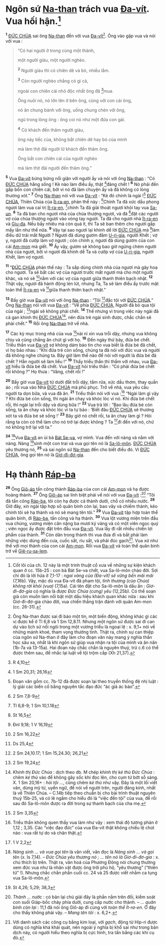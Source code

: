 # Ngôn sứ [Na-than]() trách vua [Đa-vít](). Vua hối hận.[^1-b7e1f199-f12d-405b-98ab-193f73a5e15a]
<sup><b>1</b></sup> [ĐỨC CHÚA]() sai ông [Na-than]() đến với vua [Đa-vít]()[^2-b7e1f199-f12d-405b-98ab-193f73a5e15a]. Ông vào gặp vua và nói với vua :

> “Có hai người ở trong cùng một thành,
>
> một người giàu, một người nghèo.
>
> <sup><b>2</b></sup> Người giàu thì có chiên dê và bò, nhiều lắm.
>
> <sup><b>3</b></sup> Còn người nghèo chẳng có gì cả,
>
> ngoài con chiên cái nhỏ độc nhất ông đã [^1@-b7e1f199-f12d-405b-98ab-193f73a5e15a]mua.
>
> Ông nuôi nó, nó lớn lên ở bên ông, cùng với con cái ông,
>
> nó ăn chung bánh với ông, uống chung chén với ông,
>
> ngủ trong lòng ông : ông coi nó như một đứa con gái.
>
> <sup><b>4</b></sup> Có khách đến thăm người giàu,
>
> ông này tiếc của, không bắt chiên dê hay bò của mình
>
> mà làm thịt đãi người lữ khách đến thăm ông.
>
> Ông bắt con chiên cái của người nghèo
>
> mà làm thịt đãi người đến thăm ông.”

<sup><b>5</b></sup> Vua [Đa-vít]() bừng bừng nổi giận với người ấy và nói với ông [Na-than]() : “Có [ĐỨC CHÚA]() hằng sống ! Kẻ nào làm điều ấy, thật [^2@-b7e1f199-f12d-405b-98ab-193f73a5e15a]đáng chết ! <sup><b>6</b></sup> Nó phải đền gấp bốn con chiên cái, bởi vì nó đã làm chuyện ấy và đã không có lòng thương xót.” <sup><b>7</b></sup> Ông [Na-than]() nói với vua [Đa-vít]() : “Kẻ đó chính là ngài ![^3-b7e1f199-f12d-405b-98ab-193f73a5e15a] [ĐỨC CHÚA](), Thiên Chúa của [Ít-ra-en](), phán thế này : [^3@-b7e1f199-f12d-405b-98ab-193f73a5e15a]Chính Ta đã xức dầu phong ngươi làm vua cai trị [Ít-ra-en](), [^4@-b7e1f199-f12d-405b-98ab-193f73a5e15a]chính Ta đã giải thoát ngươi khỏi tay vua [Sa-un](). <sup><b>8</b></sup> Ta đã ban cho ngươi nhà của chúa thượng ngươi, và đã [^5@-b7e1f199-f12d-405b-98ab-193f73a5e15a]đặt các người vợ của chúa thượng ngươi vào vòng tay ngươi. Ta đã cho ngươi nhà [Ít-ra-en]() và [Giu-đa](). Nếu bấy nhiêu mà còn quá ít, thì Ta sẽ ban thêm cho ngươi gấp mấy lần như thế nữa. <sup><b>9</b></sup> Vậy tại sao ngươi lại khinh dể lời [ĐỨC CHÚA]() mà [^6@-b7e1f199-f12d-405b-98ab-193f73a5e15a]làm điều dữ trái mắt Người ? Ngươi đã dùng gươm đâm [U-ri-gia](), người Khết ; vợ y, ngươi đã cướp làm vợ ngươi ; còn chính y, ngươi đã dùng gươm của con cái [Am-mon]() mà giết. <sup><b>10</b></sup> Ấy vậy, gươm sẽ không bao giờ ngừng chém người nhà của ngươi, bởi vì ngươi đã khinh dể Ta và cướp vợ của [U-ri-gia](), người Khết, làm vợ ngươi.

<sup><b>11</b></sup> “[ĐỨC CHÚA]() phán thế này : Ta sắp dùng chính nhà của ngươi mà gây hoạ cho ngươi. Ta sẽ bắt các vợ của ngươi trước mắt ngươi mà cho một người khác, và nó sẽ [^7@-b7e1f199-f12d-405b-98ab-193f73a5e15a]nằm với các vợ của ngươi giữa thanh thiên bạch nhật. <sup><b>12</b></sup> Thật vậy, ngươi đã hành động lén lút, nhưng Ta, Ta sẽ làm điều ấy trước mặt toàn thể [Ít-ra-en]() và [^8@-b7e1f199-f12d-405b-98ab-193f73a5e15a]giữa thanh thiên bạch nhật.”

<sup><b>13</b></sup> Bấy giờ vua [Đa-vít]() nói với ông [Na-than]() : “Tôi [^9@-b7e1f199-f12d-405b-98ab-193f73a5e15a]đắc tội với [ĐỨC CHÚA]().” Ông [Na-than]() nói với vua [Đa-vít]() : “Về phía [ĐỨC CHÚA](), Người đã bỏ qua tội của ngài ; [^10@-b7e1f199-f12d-405b-98ab-193f73a5e15a]ngài sẽ không phải chết. <sup><b>14</b></sup> Thế nhưng vì trong việc này ngài đã cả gan khinh thị [ĐỨC CHÚA]()[^4-b7e1f199-f12d-405b-98ab-193f73a5e15a], nên đứa trẻ ngài sinh được, chắc chắn sẽ phải chết.” <sup><b>15</b></sup> Rồi ông [Na-than]() trở về nhà.

<sup><b>17</b></sup> Các kỳ mục trong nhà của vua [^12@-b7e1f199-f12d-405b-98ab-193f73a5e15a]nài nỉ xin vua trỗi dậy, nhưng vua không chịu và cũng chẳng ăn chút gì với họ. <sup><b>18</b></sup> Đến ngày thứ bảy, đứa bé chết. Triều thần vua [Đa-vít]() sợ không dám báo tin cho vua biết là đứa bé đã chết, vì họ bảo nhau : “Khi đứa trẻ còn sống, chúng ta đã nói với đức vua và người đã không nghe chúng ta. Bây giờ làm thế nào để nói với người là đứa bé đã chết ? Hẳn người sẽ làm liều !” <sup><b>19</b></sup> Thấy triều thần thì thầm với nhau, vua [Đa-vít]() hiểu là đứa bé đã chết. Vua [Đa-vít]() hỏi triều thần : “Có phải đứa bé chết rồi không ?” Họ thưa : “Vâng, chết rồi !”

<sup><b>20</b></sup> Bấy giờ vua [Đa-vít]() từ dưới đất trỗi dậy, tắm rửa, xức dầu thơm, thay quần áo ; rồi vua vào Nhà [ĐỨC CHÚA]() mà phủ phục. Trở về nhà, vua yêu cầu người ta dọn bữa, và vua đã ăn. <sup><b>21</b></sup> Triều thần nói với vua :[^5-b7e1f199-f12d-405b-98ab-193f73a5e15a] “Ngài làm gì vậy ? Khi đứa bé còn sống, thì ngài ăn chay và khóc lóc vì nó. Khi đứa bé chết rồi, thì ngài lại trỗi dậy và dùng bữa !” <sup><b>22</b></sup> Vua trả lời : “Bao lâu đứa bé còn sống, ta ăn chay và khóc lóc vì ta tự bảo : ‘Biết đâu [ĐỨC CHÚA]() sẽ thương xót ta và đứa bé sẽ sống !’ <sup><b>23</b></sup> Bây giờ nó chết rồi, ta ăn chay làm gì ? Hỏi rằng ta còn có thể làm cho nó trở lại được không ? Ta [^13@-b7e1f199-f12d-405b-98ab-193f73a5e15a]đi đến với nó, chứ nó không trở lại với ta.”

<sup><b>24</b></sup> [^6-b7e1f199-f12d-405b-98ab-193f73a5e15a]Vua [Đa-vít]() an ủi bà [Bát Se-va](), vợ mình. Vua đến với nàng và nằm với nàng. Nàng [^14@-b7e1f199-f12d-405b-98ab-193f73a5e15a]sinh một con trai và vua gọi tên nó là [Sa-lô-môn](). [ĐỨC CHÚA]() yêu thương nó, <sup><b>25</b></sup> và sai ngôn sứ [Na-than]() đến cho biết điều đó. Vì [ĐỨC CHÚA](), ông gọi tên nó là [Giơ-đi-đơ-gia]().

# Hạ thành [Ráp-ba]()
<sup><b>26</b></sup> Ông [Giô-áp]() tấn công thành [Ráp-ba]() của con cái [Am-mon]() và hạ được hoàng thành. <sup><b>27</b></sup> Ông [Giô-áp]() sai lính biệt phái về nói với vua [Đa-vít]() :[^7-b7e1f199-f12d-405b-98ab-193f73a5e15a] “Tôi đã tấn công [Ráp-ba](), tôi còn hạ được cả thành dưới, chỗ có nhiều nước. <sup><b>28</b></sup> Giờ đây, xin ngài tập hợp số quân binh còn lại, bao vây và chiếm thành, kẻo chính tôi sẽ hạ thành và nó sẽ mang tên tôi.” <sup><b>29</b></sup> Vua [Đa-vít]() tập hợp toàn thể quân binh, đi [Ráp-ba](), tấn công và hạ thành. <sup><b>30</b></sup> Vua lột vương miện trên đầu vua chúng, vương miện cân nặng ba mươi ký vàng và có một viên ngọc quý ; viên ngọc ấy được đặt trên đầu vua [Đa-vít](). Vua lấy đi rất nhiều chiến lợi phẩm của thành. <sup><b>31</b></sup> Còn dân trong thành thì vua đưa đi và bắt phải làm những việc dùng đến cưa, cuốc sắt, rìu sắt, và phải đúc gạch[^8-b7e1f199-f12d-405b-98ab-193f73a5e15a]. Vua xử như thế với mọi thành của con cái [Am-mon](). Rồi vua [Đa-vít]() và toàn thể quân binh trở về [Giê-ru-sa-lem]().

[^1-b7e1f199-f12d-405b-98ab-193f73a5e15a]: Cốt lõi của ch. 12 này là một trình thuật cổ xưa về những sự kiện khách quan ở cc. 15b-25 : con bà Bát Se-va chết, vua Sa-lô-môn chào đời. Sợi chỉ đỏ là lời hứa ở 7,1-17 : *ngai vàng của (Đa-vít) sẽ vững bền mãi mãi* (7,16b). Vậy, mặc dù vua Đa-vít đã phạm tội, *tình thương (của Chúa) không rời khỏi (vua)* (7,15a). Cái tên đặt cho Sa-lô-môn là dấu ấn : *Giơ-đi-đơ-gia* có nghĩa là *được Đức Chúa (cưng) yêu* (12,25b). Có thể soạn giả còn muốn làm nổi bật một dấu hiệu khách quan khác nữa : sau khi Giơ-đi-đơ-gia chào đời, vua chiến thắng trận đánh với quân Am-mon (cc. 26-31).
[^2-b7e1f199-f12d-405b-98ab-193f73a5e15a]: Ông Na-than được sai đi báo một tin, một biến động, không khác gì các vị được kể ở Tl 6,8 và 1 Sm 12,8.11. Nhưng một ngôn sứ được sai đi can dự vào lịch sử nối ngôi trong một vương triều là ngoại lệ : x. 9,1+ nói về những mánh khoé, tham vọng thường tình. Thật ra, chính sự can thiệp của ngôn sứ Na-than ở đây làm cho đoạn văn này mang ý nghĩa thần học sâu xa, nhất là khi ngôn sứ giúp vua nhận ra tội của mình và ăn năn (1b-7a và 13-15a). Hai đoạn này chắc chắn là nguyên thuỷ, trừ c.6 có thể được thêm sau, để nhắc lại luật về tội trộm cắp (Xh 21,37).
[^3-b7e1f199-f12d-405b-98ab-193f73a5e15a]: Đoạn văn gồm cc. 7b-12 đã được soạn lại theo truyền thống đệ nhị luật : lý giải các biến cố bằng nguyên tắc đạo đức “ác giả ác báo”.
[^4-b7e1f199-f12d-405b-98ab-193f73a5e15a]: *Khinh thị Đức Chúa* : dịch theo db. M chép *khinh thị kẻ thù Đức Chúa* : chêm *kẻ thù* vào để không gây sốc khi đọc lên, cho cụm từ bớt sỗ sàng. X. 1 Sm 20,16+ : *hỏi tội ...*, cũng chêm *kẻ thù* như vậy. Đây là một lối viết văn, dùng mỹ từ, uyển ngữ, để nói về người trên, người đáng kính, nhất là về Thiên Chúa. – C.14b tiếp theo chuẩn bị cho bài trình thuật nguyên thuỷ 15b-25, và có lẽ ngầm cho hiểu đó là “việc đền tội” của vua, để rồi sau đó Sa-lô-môn được ra đời trong sự thanh bạch của cha mẹ.
[^5-b7e1f199-f12d-405b-98ab-193f73a5e15a]: Triều thần không quen thấy vua làm như vậy : xem thái độ tương phản ở 1,12 ; 3,35. Các “việc đạo đức” của vua Đa-vít thật không chiếu lệ chút nào : vua rất tự do và chân thật.
[^6-b7e1f199-f12d-405b-98ab-193f73a5e15a]: *Nàng sinh ... và vua gọi tên* là văn viết, văn đọc là *Nàng sinh ... và gọi tên* (x. Is 7,14). – *Đức Chúa yêu thương nó ; ... tên nó là Giơ-đi-đơ-gia* : x. chú thích b) trên. Thật ra, văn hoá của Phương Đông nói chung thường xem đức vua như là nhân vật được ông trời phù hộ, “yêu thương” (“thiên tử” !). Nhưng chắc chắn phần cuối cc. 24 và 25 được viết nhằm ca tụng vua Sa-lô-môn.
[^7-b7e1f199-f12d-405b-98ab-193f73a5e15a]: *Thành ... nước* : có bản lại chú giải đây là phần nằm trên đồi, kiểm soát con suối Giáp-bốc chảy phía dưới, cung cấp nước cho thành. – *... quân binh còn lại* : 11,1 đã nói ông Giô-áp đi cùng với *toàn thể Ít-ra-en*. Ở đây cho thấy không phải vậy. – *Mang tên tôi* : x. 6,2+.
[^8-b7e1f199-f12d-405b-98ab-193f73a5e15a]: Với danh sách các công cụ bằng kim loại, với *gạch*, động từ Híp-ri được dùng có nghĩa khá khái quát, nên ngoài ý nghĩa bị khổ sai như trong bản dịch này, có người hiểu theo nghĩa bị cực hình, tra tấn bằng các khí cụ đó.
[^1@-b7e1f199-f12d-405b-98ab-193f73a5e15a]: R 4,10
[^2@-b7e1f199-f12d-405b-98ab-193f73a5e15a]: 1 Sm 20,31; 26,16
[^3@-b7e1f199-f12d-405b-98ab-193f73a5e15a]: 2 Sm 7,8-9
[^4@-b7e1f199-f12d-405b-98ab-193f73a5e15a]: Tl 6,8-9; 1 Sm 10,1.18
[^5@-b7e1f199-f12d-405b-98ab-193f73a5e15a]: St 16,5
[^6@-b7e1f199-f12d-405b-98ab-193f73a5e15a]: Đnl 9,18; 1 V 16,19
[^7@-b7e1f199-f12d-405b-98ab-193f73a5e15a]: 2 Sm 16,22
[^8@-b7e1f199-f12d-405b-98ab-193f73a5e15a]: Ds 25,4
[^9@-b7e1f199-f12d-405b-98ab-193f73a5e15a]: 2 Sm 24,10.17; 1 Sm 15,24.30; 26,21
[^10@-b7e1f199-f12d-405b-98ab-193f73a5e15a]: 2 Sm 19,24
[^12@-b7e1f199-f12d-405b-98ab-193f73a5e15a]: 2 Sm 3,35
[^13@-b7e1f199-f12d-405b-98ab-193f73a5e15a]: 1 V 2,2
[^14@-b7e1f199-f12d-405b-98ab-193f73a5e15a]: St 4,26; 5,29; 38,3
